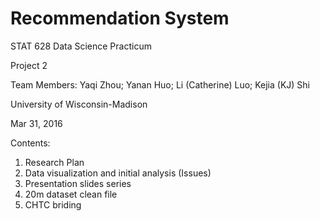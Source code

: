 # Recommendation System
 
STAT 628 Data Science Practicum

Project 2

Team Members: Yaqi Zhou; Yanan Huo; Li (Catherine) Luo; Kejia (KJ) Shi

University of Wisconsin-Madison

Mar 31, 2016

Contents:

1. Research Plan
2. Data visualization and initial analysis (Issues)
3. Presentation slides series
4. 20m dataset clean file
5. CHTC briding

